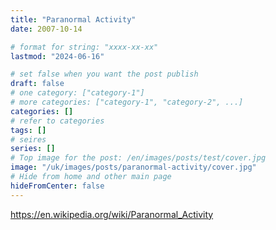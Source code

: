 ```yaml
---
title: "Paranormal Activity"
date: 2007-10-14

# format for string: "xxxx-xx-xx"
lastmod: "2024-06-16"

# set false when you want the post publish
draft: false
# one category: ["category-1"]
# more categories: ["category-1", "category-2", ...]
categories: []
# refer to categories
tags: []
# seires
series: []
# Top image for the post: /en/images/posts/test/cover.jpg
image: "/uk/images/posts/paranormal-activity/cover.jpg"
# Hide from home and other main page
hideFromCenter: false
---
```

https://en.wikipedia.org/wiki/Paranormal_Activity
<!--more-->